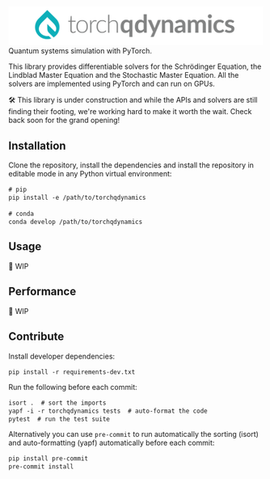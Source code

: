 ![torchqdynamics logo](./media/torchqdynamics_logo.png)
Quantum systems simulation with PyTorch.

This library provides differentiable solvers for the Schrödinger Equation, the Lindblad Master Equation and the Stochastic Master Equation. All the solvers are implemented using PyTorch and can run on GPUs.

:hammer_and_wrench: This library is under construction and while the APIs and solvers are still finding their footing, we're working hard to make it worth the wait. Check back soon for the grand opening!

## Installation
Clone the repository, install the dependencies and install the repository in editable mode in any Python virtual environment:
```shell
# pip
pip install -e /path/to/torchqdynamics

# conda
conda develop /path/to/torchqdynamics
```

## Usage
:construction: WIP

## Performance
:construction: WIP

## Contribute
Install developer dependencies:
```shell
pip install -r requirements-dev.txt
```

Run the following before each commit:
```shell
isort .  # sort the imports
yapf -i -r torchqdynamics tests  # auto-format the code
pytest  # run the test suite
```

Alternatively you can use `pre-commit` to run automatically the sorting (isort)
and auto-formatting (yapf) automatically before each commit:
```shell
pip install pre-commit
pre-commit install
```
